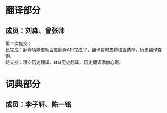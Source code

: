 # 翻译部分
## 成员：刘淼、曾张帅
  第二次提交：  
  已完成：翻译功能借助百度翻译API完成了，翻译暂时支持语言选择，历史翻译查询。  
  待支持：清空历史翻译，star历史翻译，历史翻译添加心得。
# 词典部分
## 成员：李子轩、陈一铭

